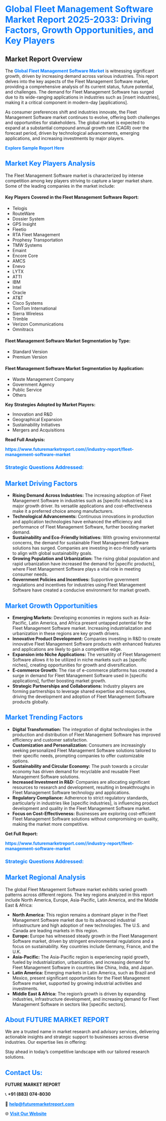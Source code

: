<h1 style="color: #007BFF;">Global Fleet Management Software Market Report 2025-2033: Driving Factors, Growth Opportunities, and Key Players</h1>

<section id="overview">
<h2>Market Report Overview</h2>
<p>The <a href="https://www.futuremarketreport.com//industry-report/fleet-management-software-market" style="color: #007BFF; text-decoration: none;"><strong>Global Fleet Management Software Market</strong></a> is witnessing significant growth, driven by increasing demand across various industries. This report delves into the key aspects of the Fleet Management Software market, providing a comprehensive analysis of its current status, future potential, and challenges. The demand for Fleet Management Software has surged due to its wide-ranging applications in industries such as [insert industries], making it a critical component in modern-day [applications].</p>
<p>As consumer preferences shift and industries innovate, the Fleet Management Software market continues to evolve, offering both challenges and opportunities for stakeholders. The global market is expected to expand at a substantial compound annual growth rate (CAGR) over the forecast period, driven by technological advancements, emerging applications, and increasing investments by major players.</p>
</section>

<section id="overview">
<p><a href="https://www.futuremarketreport.com//request-sample/reportId=52135" style="color: #007BFF; text-decoration: none;"><strong>Explore Sample Report Here</strong></a></p>
</section>

<section id="key-players">
<h2 style="color: #007BFF;">Market Key Players Analysis</h2>
<p>The Fleet Management Software market is characterized by intense competition among key players striving to capture a larger market share. Some of the leading companies in the market include:</p>
<h4>Key Players Covered in the Fleet Management Software Report:</h4>
<ul><li>Telogis</li><li>RouteWare</li><li>Dossier System</li><li>GPS Insight</li><li>Fleetio</li><li>RTA Fleet Management</li><li>Prophesy Transportation</li><li>TMW Systems</li><li>Emaint</li><li>Encore Core</li><li>AMCS</li><li>Enevo</li><li>LYTX</li><li>ATTI</li><li>IBM</li><li>Intel</li><li>Oracle</li><li>AT&amp;T</li><li>Cisco Systems</li><li>TomTom International</li><li>Sierra Wireless</li><li>Trimble</li><li>Verizon Communications</li><li>Omnitracs</li></ul>
<h4>Fleet Management Software Market Segmentation by Type:</h4>
<ul><li>Standard Version</li><li>Premium Version</li></ul>

<h4>Fleet Management Software Market Segmentation by Application:</h4>
<ul><li>Waste Management Company</li><li>Government Agency</li><li>Public Service</li><li>Others</li></ul>
<p><strong>Key Strategies Adopted by Market Players:</strong></p>
<ul>
<li>Innovation and R&D</li>
<li>Geographical Expansion</li>
<li>Sustainability Initiatives</li>
<li>Mergers and Acquisitions</li>
</ul>
</section>

<section>
<p><strong>Read Full Analysis: </strong></p><a href="https://www.futuremarketreport.com//industry-report/fleet-management-software-market" style="color: #007BFF; text-decoration: none;"><strong>https://www.futuremarketreport.com//industry-report/fleet-management-software-market</strong></a>
<h3 style="color: #007BFF;">Strategic Questions Addressed:</h3>
</section>

<section id="driving-factors">
<h2 style="color: #007BFF;">Market Driving Factors</h2>
<ul>
<li><strong>Rising Demand Across Industries:</strong> The increasing adoption of Fleet Management Software in industries such as [specific industries] is a major growth driver. Its versatile applications and cost-effectiveness make it a preferred choice among manufacturers.</li>
<li><strong>Technological Advancements:</strong> Continuous innovations in production and application technologies have enhanced the efficiency and performance of Fleet Management Software, further boosting market demand.</li>
<li><strong>Sustainability and Eco-Friendly Initiatives:</strong> With growing environmental concerns, the demand for sustainable Fleet Management Software solutions has surged. Companies are investing in eco-friendly variants to align with global sustainability goals.</li>
<li><strong>Growing Population and Urbanization:</strong> The rising global population and rapid urbanization have increased the demand for [specific products], where Fleet Management Software plays a vital role in meeting consumer needs.</li>
<li><strong>Government Policies and Incentives:</strong> Supportive government regulations and incentives for industries using Fleet Management Software have created a conducive environment for market growth.</li>
</ul>
</section>

<section id="growth-opportunities">
<h2 style="color: #007BFF;">Market Growth Opportunities</h2>
<ul>
<li><strong>Emerging Markets:</strong> Developing economies in regions such as Asia-Pacific, Latin America, and Africa present untapped potential for the Fleet Management Software market. Increasing industrialization and urbanization in these regions are key growth drivers.</li>
<li><strong>Innovative Product Development:</strong> Companies investing in R&D to create innovative Fleet Management Software products with enhanced features and applications are likely to gain a competitive edge.</li>
<li><strong>Expansion into Niche Applications:</strong> The versatility of Fleet Management Software allows it to be utilized in niche markets such as [specific niches], creating opportunities for growth and diversification.</li>
<li><strong>E-commerce Growth:</strong> The rise of e-commerce platforms has created a surge in demand for Fleet Management Software used in [specific applications], further boosting market growth.</li>
<li><strong>Strategic Partnerships and Collaborations:</strong> Industry players are forming partnerships to leverage shared expertise and resources, driving the development and adoption of Fleet Management Software products globally.</li>
</ul>
</section>

<section id="trending-factors">
<h2 style="color: #007BFF;">Market Trending Factors</h2>
<ul>
<li><strong>Digital Transformation:</strong> The integration of digital technologies in the production and distribution of Fleet Management Software has improved efficiency and customer satisfaction.</li>
<li><strong>Customization and Personalization:</strong> Consumers are increasingly seeking personalized Fleet Management Software solutions tailored to their specific needs, prompting companies to offer customizable options.</li>
<li><strong>Sustainability and Circular Economy:</strong> The push towards a circular economy has driven demand for recyclable and reusable Fleet Management Software solutions.</li>
<li><strong>Increased Investment in R&D:</strong> Companies are allocating significant resources to research and development, resulting in breakthroughs in Fleet Management Software technology and applications.</li>
<li><strong>Regulatory Compliance:</strong> Adherence to strict regulatory standards, particularly in industries like [specific industries], is influencing product development and quality in the Fleet Management Software market.</li>
<li><strong>Focus on Cost-Effectiveness:</strong> Businesses are exploring cost-efficient Fleet Management Software solutions without compromising on quality, making the market more competitive.</li>
</ul>
</section>

<section>
<p><strong>Get Full Report: </strong></p><a href="https://www.futuremarketreport.com//industry-report/fleet-management-software-market" style="color: #007BFF; text-decoration: none;"><strong>https://www.futuremarketreport.com//industry-report/fleet-management-software-market</strong></a>
<h3 style="color: #007BFF;">Strategic Questions Addressed:</h3>
</section>


<section id="regional-analysis">
<h2 style="color: #007BFF;">Market Regional Analysis</h2>
<p>The global Fleet Management Software market exhibits varied growth patterns across different regions. The key regions analyzed in this report include North America, Europe, Asia-Pacific, Latin America, and the Middle East & Africa:</p>
<ul>
<li><strong>North America:</strong> This region remains a dominant player in the Fleet Management Software market due to its advanced industrial infrastructure and high adoption of new technologies. The U.S. and Canada are leading markets in this region.</li>
<li><strong>Europe:</strong> Europe has witnessed steady growth in the Fleet Management Software market, driven by stringent environmental regulations and a focus on sustainability. Key countries include Germany, France, and the U.K.</li>
<li><strong>Asia-Pacific:</strong> The Asia-Pacific region is experiencing rapid growth, fueled by industrialization, urbanization, and increasing demand for Fleet Management Software in countries like China, India, and Japan.</li>
<li><strong>Latin America:</strong> Emerging markets in Latin America, such as Brazil and Mexico, present significant opportunities for the Fleet Management Software market, supported by growing industrial activities and investments.</li>
<li><strong>Middle East & Africa:</strong> The region’s growth is driven by expanding industries, infrastructure development, and increasing demand for Fleet Management Software in sectors like [specific sectors].</li>
</ul>
</section>

<footer>
<h2 style="color: #007BFF;">About FUTURE MARKET REPORT</h2>
<p>We are a trusted name in market research and advisory services, delivering actionable insights and strategic support to businesses across diverse industries. Our expertise lies in offering:</p>

<p>Stay ahead in today’s competitive landscape with our tailored research solutions.</p>

<h2 style="color: #007BFF;">Contact Us:</h2>
<p><strong>FUTURE MARKET REPORT</strong></p>
<p>📞 <strong>+91 (883) 074-8030</strong></p>
<p>📧 <strong><a href="mailto:help@futuremarketreport.com" style="color: #007BFF;">help@futuremarketreport.com</a></strong></p>
<p>🌐 <strong><a href="https://www.futuremarketreport.com/" style="color: #007BFF;">Visit Our Website</a></strong></p>
</footer>